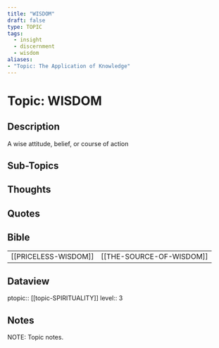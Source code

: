 ```yaml
---
title: "WISDOM"
draft: false
type: TOPIC
tags:
  - insight
  - discernment
  - wisdom
aliases: 
- "Topic: The Application of Knowledge"
---
```

# Topic: WISDOM 
## Description
A wise attitude, belief, or course of action

## Sub-Topics

## Thoughts

## Quotes

## Bible
|     |     |
| --- | --- |
| [[PRICELESS-WISDOM]] | [[THE-SOURCE-OF-WISDOM]] |

## Dataview
ptopic:: [[topic-SPIRITUALITY]]
level:: 3

## Notes
NOTE: Topic notes.